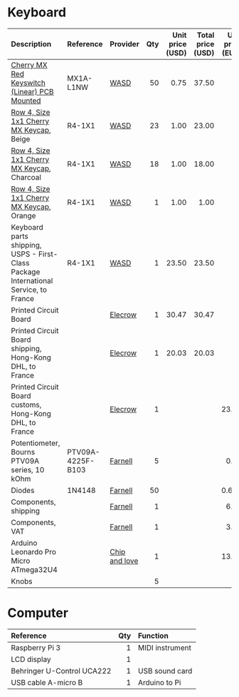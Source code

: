 Keyboard
========

| Description                                                                                                                                                  | Reference         | Provider                                    | Qty | Unit price (USD) | Total price (USD) | Unit price (EUR) | Total price (EUR) |
|:-------------------------------------------------------------------------------------------------------------------------------------------------------------|:------------------|:--------------------------------------------|----:|-----------------:|------------------:|-----------------:|------------------:|
| [Cherry MX Red Keyswitch (Linear) PCB Mounted](http://www.wasdkeyboards.com/index.php/products/keyboard-parts/cherry-mx-red-keyswitch-mx1a-l1nw-linear.html) | MX1A-L1NW         | [WASD](http://www.wasdkeyboards.com)        |  50 |             0.75 |             37.50 |                  |                   |
| [Row 4, Size 1x1 Cherry MX Keycap](http://www.wasdkeyboards.com/index.php/products/blank-keycap-singles/row-4-size-1x1-cherry-mx-keycap.html), Beige         | R4-1X1            | [WASD](http://www.wasdkeyboards.com)        |  23 |             1.00 |             23.00 |                  |                   |
| [Row 4, Size 1x1 Cherry MX Keycap](http://www.wasdkeyboards.com/index.php/products/blank-keycap-singles/row-4-size-1x1-cherry-mx-keycap.html), Charcoal      | R4-1X1            | [WASD](http://www.wasdkeyboards.com)        |  18 |             1.00 |             18.00 |                  |                   |
| [Row 4, Size 1x1 Cherry MX Keycap](http://www.wasdkeyboards.com/index.php/products/blank-keycap-singles/row-4-size-1x1-cherry-mx-keycap.html), Orange        | R4-1X1            | [WASD](http://www.wasdkeyboards.com)        |   1 |             1.00 |              1.00 |                  |                   |
| Keyboard parts shipping, USPS - First-Class Package International Service, to France                                                                         | R4-1X1            | [WASD](http://www.wasdkeyboards.com)        |   1 |            23.50 |             23.50 |                  |                   |
| Printed Circuit Board                                                                                                                                        |                   | [Elecrow](https://www.elecrow.com)          |   1 |            30.47 |             30.47 |                  |                   |
| Printed Circuit Board shipping, Hong-Kong DHL, to France                                                                                                     |                   | [Elecrow](https://www.elecrow.com)          |   1 |            20.03 |             20.03 |                  |                   |
| Printed Circuit Board customs, Hong-Kong DHL, to France                                                                                                      |                   | [Elecrow](https://www.elecrow.com)          |   1 |                  |                   |            23.00 |             23.00 |
| Potentiometer, Bourns PTV09A series, 10 kOhm                                                                                                                 | PTV09A-4225F-B103 | [Farnell](http://fr.farnell.com/)           |   5 |                  |                   |             0.97 |              4.85 |
| Diodes                                                                                                                                                       | 1N4148            | [Farnell](http://fr.farnell.com/)           |  50 |                  |                   |            0.682 |              3.41 |
| Components, shipping                                                                                                                                         |                   | [Farnell](http://fr.farnell.com/)           |   1 |                  |                   |             6.90 |              6.90 |
| Components, VAT                                                                                                                                              |                   | [Farnell](http://fr.farnell.com/)           |   1 |                  |                   |             3.44 |              3.44 |
| Arduino Leonardo Pro Micro ATmega32U4                                                                                                                        |                   | [Chip and love](https://www.chipandlove.ch) |   1 |                  |                   |            13.00 |             13.00 |
| Knobs                                                                                                                                                        |                   |                                             |   5 |                  |                   |                  |                   |


Computer
========

| Reference                  | Qty | Function        |
|:---------------------------|----:|:----------------|
| Raspberry Pi 3             |   1 | MIDI instrument |
| LCD display                |   1 |                 |
| Behringer U-Control UCA222 |   1 | USB sound card  |
| USB cable A-micro B        |   1 | Arduino to Pi   |
